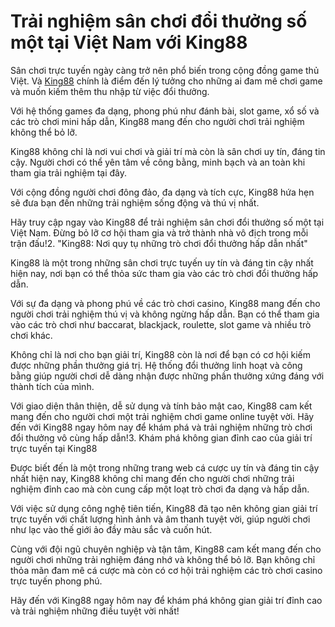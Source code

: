 # Trải nghiệm sân chơi đổi thưởng số một tại Việt Nam với King88

Sân chơi trực tuyến ngày càng trở nên phổ biến trong cộng đồng game thủ Việt. Và <a href=" https://king888.app/"> King88</a> chính là điểm đến lý tưởng cho những ai đam mê chơi game và muốn kiếm thêm thu nhập từ việc đổi thưởng.

Với hệ thống games đa dạng, phong phú như đánh bài, slot game, xổ số và các trò chơi mini hấp dẫn, King88 mang đến cho người chơi trải nghiệm không thể bỏ lỡ.

King88 không chỉ là nơi vui chơi và giải trí mà còn là sân chơi uy tín, đáng tin cậy. Người chơi có thể yên tâm về công bằng, minh bạch và an toàn khi tham gia trải nghiệm tại đây.

Với cộng đồng người chơi đông đảo, đa dạng và tích cực, King88 hứa hẹn sẽ đưa bạn đến những trải nghiệm sống động và thú vị nhất.

Hãy truy cập ngay vào King88 để trải nghiệm sân chơi đổi thưởng số một tại Việt Nam. Đừng bỏ lỡ cơ hội tham gia và trở thành nhà vô địch trong mỗi trận đấu!2. "King88: Nơi quy tụ những trò chơi đổi thưởng hấp dẫn nhất"

King88 là một trong những sân chơi trực tuyến uy tín và đáng tin cậy nhất hiện nay, nơi bạn có thể thỏa sức tham gia vào các trò chơi đổi thưởng hấp dẫn.

Với sự đa dạng và phong phú về các trò chơi casino, King88 mang đến cho người chơi trải nghiệm thú vị và không ngừng hấp dẫn. Bạn có thể tham gia vào các trò chơi như baccarat, blackjack, roulette, slot game và nhiều trò chơi khác.

Không chỉ là nơi cho bạn giải trí, King88 còn là nơi để bạn có cơ hội kiếm được những phần thưởng giá trị. Hệ thống đổi thưởng linh hoạt và công bằng giúp người chơi dễ dàng nhận được những phần thưởng xứng đáng với thành tích của mình.

Với giao diện thân thiện, dễ sử dụng và tính bảo mật cao, King88 cam kết mang đến cho người chơi một trải nghiệm chơi game online tuyệt vời. Hãy đến với King88 ngay hôm nay để khám phá và trải nghiệm những trò chơi đổi thưởng vô cùng hấp dẫn!3. Khám phá không gian đỉnh cao của giải trí trực tuyến tại King88

Được biết đến là một trong những trang web cá cược uy tín và đáng tin cậy nhất hiện nay, King88 không chỉ mang đến cho người chơi những trải nghiệm đỉnh cao mà còn cung cấp một loạt trò chơi đa dạng và hấp dẫn.

Với việc sử dụng công nghệ tiên tiến, King88 đã tạo nên không gian giải trí trực tuyến với chất lượng hình ảnh và âm thanh tuyệt vời, giúp người chơi như lạc vào thế giới ảo đầy màu sắc và cuốn hút.

Cùng với đội ngũ chuyên nghiệp và tận tâm, King88 cam kết mang đến cho người chơi những trải nghiệm đáng nhớ và không thể bỏ lỡ. Bạn không chỉ thỏa mãn đam mê cá cược mà còn có cơ hội trải nghiệm các trò chơi casino trực tuyến phong phú.

Hãy đến với King88 ngay hôm nay để khám phá không gian giải trí đỉnh cao và trải nghiệm những điều tuyệt vời nhất!

